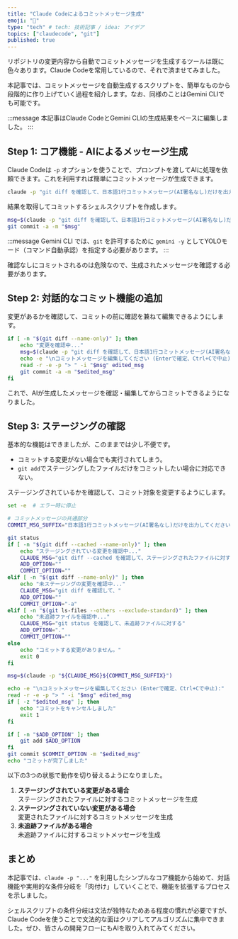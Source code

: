 ```yaml
---
title: "Claude Codeによるコミットメッセージ生成"
emoji: "🤖"
type: "tech" # tech: 技術記事 / idea: アイデア
topics: ["claudecode", "git"]
published: true
---
```


リポジトリの変更内容から自動でコミットメッセージを生成するツールは既に色々あります。Claude Codeを常用しているので、それで済ませてみました。

本記事では、コミットメッセージを自動生成するスクリプトを、簡単なものから段階的に作り上げていく過程を紹介します。なお、同様のことはGemini CLIでも可能です。

:::message
本記事はClaude CodeとGemini CLIの生成結果をベースに編集しました。
:::

## Step 1: コア機能 - AIによるメッセージ生成

Claude Codeは `-p` オプションを使うことで、プロンプトを渡してAIに処理を依頼できます。これを利用すれば簡単にコミットメッセージが生成できます。

```bash
claude -p "git diff を確認して、日本語1行コミットメッセージ(AI署名なし)だけを出力してください。"
```

結果を取得してコミットするシェルスクリプトを作成します。

```bash
msg=$(claude -p "git diff を確認して、日本語1行コミットメッセージ(AI署名なし)だけを出力してください。")
git commit -a -m "$msg"
```

:::message
Gemini CLI では、`git` を許可するために `gemini -y` としてYOLOモード（コマンド自動承認）を指定する必要があります。
:::

確認なしにコミットされるのは危険なので、生成されたメッセージを確認する必要があります。

## Step 2: 対話的なコミット機能の追加

変更があるかを確認して、コミットの前に確認を兼ねて編集できるようにします。

```bash
if [ -n "$(git diff --name-only)" ]; then
    echo "変更を確認中..."
    msg=$(claude -p "git diff を確認して、日本語1行コミットメッセージ(AI署名なし)だけを出力してください。")
    echo -e "\nコミットメッセージを編集してください (Enterで確定、Ctrl+Cで中止):"
    read -r -e -p "> " -i "$msg" edited_msg
    git commit -a -m "$edited_msg"
fi
```

これで、AIが生成したメッセージを確認・編集してからコミットできるようになりました。

## Step 3: ステージングの確認

基本的な機能はできましたが、このままでは少し不便です。

- コミットする変更がない場合でも実行されてしまう。
- `git add`でステージングしたファイルだけをコミットしたい場合に対応できない。

ステージングされているかを確認して、コミット対象を変更するようにします。

```bash
set -e  # エラー時に停止

# コミットメッセージの共通部分
COMMIT_MSG_SUFFIX="日本語1行コミットメッセージ(AI署名なし)だけを出力してください。"

git status
if [ -n "$(git diff --cached --name-only)" ]; then
    echo "ステージングされている変更を確認中..."
    CLAUDE_MSG="git diff --cached を確認して、ステージングされたファイルに対する"
    ADD_OPTION=""
    COMMIT_OPTION=""
elif [ -n "$(git diff --name-only)" ]; then
    echo "未ステージングの変更を確認中..."
    CLAUDE_MSG="git diff を確認して、"
    ADD_OPTION=""
    COMMIT_OPTION="-a"
elif [ -n "$(git ls-files --others --exclude-standard)" ]; then
    echo "未追跡ファイルを確認中..."
    CLAUDE_MSG="git status を確認して、未追跡ファイルに対する"
    ADD_OPTION="."
    COMMIT_OPTION=""
else
    echo "コミットする変更がありません。"
    exit 0
fi

msg=$(claude -p "${CLAUDE_MSG}${COMMIT_MSG_SUFFIX}")

echo -e "\nコミットメッセージを編集してください (Enterで確定、Ctrl+Cで中止):"
read -r -e -p "> " -i "$msg" edited_msg
if [ -z "$edited_msg" ]; then
    echo "コミットをキャンセルしました"
    exit 1
fi

if [ -n "$ADD_OPTION" ]; then
    git add $ADD_OPTION
fi
git commit $COMMIT_OPTION -m "$edited_msg"
echo "コミットが完了しました"
```

以下の3つの状態で動作を切り替えるようになりました。

1. **ステージングされている変更がある場合**  
   ステージングされたファイルに対するコミットメッセージを生成
2. **ステージングされていない変更がある場合**  
   変更されたファイルに対するコミットメッセージを生成
3. **未追跡ファイルがある場合**  
   未追跡ファイルに対するコミットメッセージを生成

## まとめ

本記事では、`claude -p "..."` を利用したシンプルなコア機能から始めて、対話機能や実用的な条件分岐を「肉付け」していくことで、機能を拡張するプロセスを示しました。

シェルスクリプトの条件分岐は文法が独特なためある程度の慣れが必要ですが、Claude Codeを使うことで文法的な面はクリアしてアルゴリズムに集中できました。ぜひ、皆さんの開発フローにもAIを取り入れてみてください。
